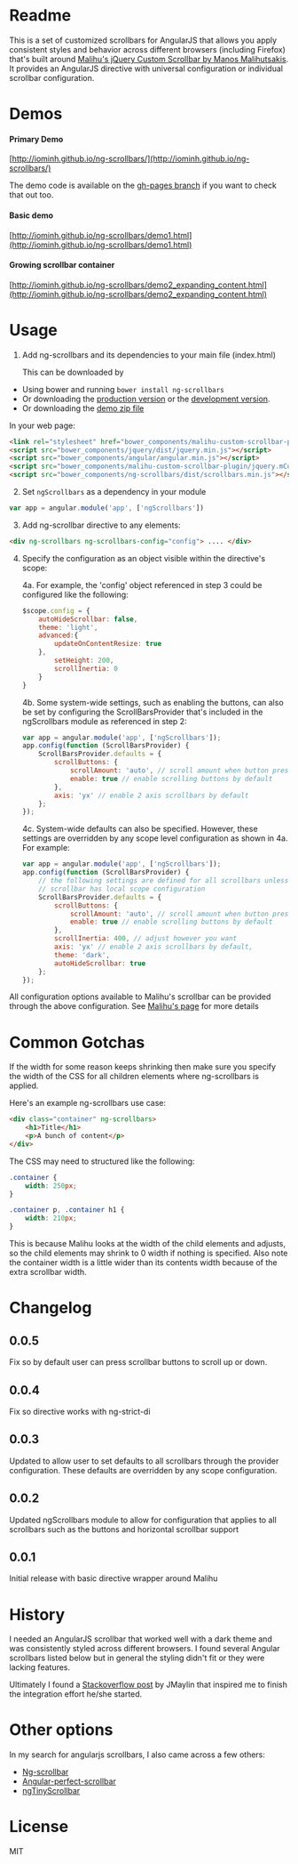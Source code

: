 # Readme

This is a set of customized scrollbars for AngularJS that allows you apply consistent styles and behavior across
different browsers (including Firefox) that's built around
[Malihu's jQuery Custom Scrollbar by Manos Malihutsakis](http://manos.malihu.gr/jquery-custom-content-scroller/). It
provides an AngularJS directive with universal configuration or individual scrollbar configuration.

# Demos

#### Primary Demo
[http://iominh.github.io/ng-scrollbars/](http://iominh.github.io/ng-scrollbars/)

The demo code is available on the [gh-pages branch](https://github.com/iominh/ng-scrollbars/tree/gh-pages) if you want to check that out too.

#### Basic demo

[http://iominh.github.io/ng-scrollbars/demo1.html](http://iominh.github.io/ng-scrollbars/demo1.html)

#### Growing scrollbar container

[http://iominh.github.io/ng-scrollbars/demo2_expanding_content.html](http://iominh.github.io/ng-scrollbars/demo2_expanding_content.html)


# Usage

1. Add ng-scrollbars and its dependencies to your main file (index.html)

	This can be downloaded by
  * Using bower and running `bower install ng-scrollbars`
  * Or downloading the [production version][min] or the [development version][max].
  * Or downloading the [demo zip file](https://github.com/iominh/ng-scrollbars/archive/gh-pages.zip)

  [min]: https://github.com/iominh/ng-scrollbars/blob/master/dist/scrollbars.min.js
  [max]: https://github.com/iominh/ng-scrollbars/blob/master/src/scrollbars.js

  In your web page:

  ```html
  <link rel="stylesheet" href="bower_components/malihu-custom-scrollbar-plugin/jquery.mCustomScrollbar.min.css" type="text/css"/>
  <script src="bower_components/jquery/dist/jquery.min.js"></script>
  <script src="bower_components/angular/angular.min.js"></script>
  <script src="bower_components/malihu-custom-scrollbar-plugin/jquery.mCustomScrollbar.concat.min.js"></script>
  <script src="bower_components/ng-scrollbars/dist/scrollbars.min.js"></script>
  ```

2. Set `ngScrollbars` as a dependency in your module
  ```javascript
  var app = angular.module('app', ['ngScrollbars'])
  ```

3. Add ng-scrollbar directive to any elements:
  ```html
  <div ng-scrollbars ng-scrollbars-config="config"> .... </div>
  ```

4. Specify the configuration as an object visible within the directive's scope:

	4a. For example, the 'config' object referenced in step 3 could be configured like the following:

	```javascript
	$scope.config = {
		autoHideScrollbar: false,
		theme: 'light',
		advanced:{
			updateOnContentResize: true
		},
			setHeight: 200,
			scrollInertia: 0
		}
	}
	```

	4b. Some system-wide settings, such as enabling the buttons, can also be set by configuring the
	ScrollBarsProvider that's included in the ngScrollbars module as referenced in step 2:

	```javascript
	var app = angular.module('app', ['ngScrollbars']);
	app.config(function (ScrollBarsProvider) {
		ScrollBarsProvider.defaults = {
			scrollButtons: {
			    scrollAmount: 'auto', // scroll amount when button pressed
				enable: true // enable scrolling buttons by default
			},
			axis: 'yx' // enable 2 axis scrollbars by default
		};
	});
	```

	4c. System-wide defaults can also be specified. However, these settings are overridden by any
	scope level configuration as shown in 4a. For example:

	```javascript
	var app = angular.module('app', ['ngScrollbars']);
	app.config(function (ScrollBarsProvider) {
		// the following settings are defined for all scrollbars unless the
    	// scrollbar has local scope configuration
		ScrollBarsProvider.defaults = {
			scrollButtons: {
				scrollAmount: 'auto', // scroll amount when button pressed
				enable: true // enable scrolling buttons by default
			},
			scrollInertia: 400, // adjust however you want
			axis: 'yx' // enable 2 axis scrollbars by default,
			theme: 'dark',
			autoHideScrollbar: true
		};
	});
	```

All configuration options available to Malihu's scrollbar can be provided through the above
 configuration. See [Malihu's page](http://manos.malihu.gr/jquery-custom-content-scroller/) for more details


# Common Gotchas

If the width for some reason keeps shrinking then make sure you specify the width of the CSS for all
children elements where ng-scrollbars is applied.

Here's an example ng-scrollbars use case:

```html
<div class="container" ng-scrollbars>
	<h1>Title</h1>
	<p>A bunch of content</p>
</div>
```

The CSS may need to structured like the following:

```css
.container {
	width: 250px;
}

.container p, .container h1 {
	width: 210px;
}
```

This is because Malihu looks at the width of the child elements and adjusts, so the child elements
may shrink to 0 width if nothing is specified. Also note the container width is a little wider
than its contents width because of the extra scrollbar width.

# Changelog

## 0.0.5

Fix so by default user can press scrollbar buttons to scroll up or down.

## 0.0.4

Fix so directive works with ng-strict-di

## 0.0.3

Updated to allow user to set defaults to all scrollbars through the provider configuration.
These defaults are overridden by any scope configuration.

## 0.0.2

Updated ngScrollbars module to allow for configuration that applies
to all scrollbars such as the buttons and horizontal scrollbar support

## 0.0.1

Initial release with basic directive wrapper around Malihu

# History

I needed an AngularJS scrollbar that worked well with a dark theme and was consistently styled across different browsers.
I found several Angular scrollbars listed below but in general the styling didn't fit or they were lacking
features.

Ultimately I found a [Stackoverflow post](http://stackoverflow.com/questions/21306853/using-a-directive-to-make-an-element-scrollable-in-angularjs) by JMaylin that inspired me to finish
the integration effort he/she started.

# Other options

In my search for angularjs scrollbars, I also came across a few others:

* [Ng-scrollbar](https://github.com/asafdav/ng-scrollbar)
* [Angular-perfect-scrollbar](https://github.com/itsdrewmiller/angular-perfect-scrollbar)
* [ngTinyScrollbar](https://github.com/yads/ngTinyScrollbar)


# License

MIT